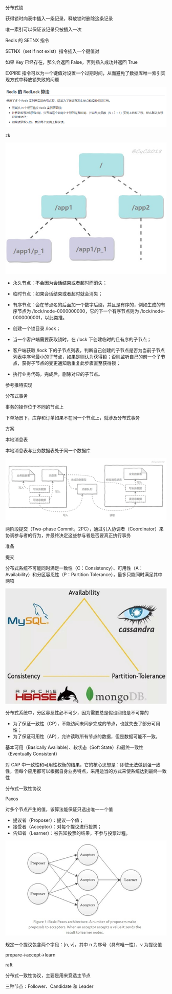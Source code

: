 分布式锁



获得锁时向表中插入一条记录，释放锁时删除这条记录 

唯一索引可以保证该记录只被插入一次 



Redis 的 SETNX 指令

SETNX（set if not exist）指令插入一个键值对 

如果 Key 已经存在，那么会返回 False，否则插入成功并返回 True 

EXPIRE 指令可以为一个键值对设置一个过期时间，从而避免了数据库唯一索引实现方式中释放锁失败的问题 



![1552292362491](assets/1552292362491.png)



zk

![img](assets/b3a421e3-41b4-4e99-b612-bc695a7f622f.jpg) 

- 永久节点：不会因为会话结束或者超时而消失；
- 临时节点：如果会话结束或者超时就会消失；
- 有序节点：会在节点名的后面加一个数字后缀，并且是有序的，例如生成的有序节点为 /lock/node-0000000000，它的下一个有序节点则为 /lock/node-0000000001，以此类推。





- 创建一个锁目录 /lock；
- 当一个客户端需要获取锁时，在 /lock 下创建临时的且有序的子节点；
- 客户端获取 /lock 下的子节点列表，判断自己创建的子节点是否为当前子节点列表中序号最小的子节点，如果是则认为获得锁；否则监听自己的前一个子节点，获得子节点的变更通知后重复此步骤直至获得锁；
- 执行业务代码，完成后，删除对应的子节点。

参考推特实现



分布式事务

事务的操作位于不同的节点上 

下单场景下，库存和订单如果不在同一个节点上，就涉及分布式事务 

方案

本地消息表

本地消息表与业务数据表处于同一个数据库 

![img](assets/76c7597a-8316-460d-b8fb-9752c4c43947.jpg) 



两阶段提交（Two-phase Commit，2PC），通过引入协调者（Coordinator）来协调参与者的行为，并最终决定这些参与者是否要真正执行事务 

准备

提交



分布式系统不可能同时满足一致性（C：Consistency）、可用性（A：Availability）和分区容忍性（P：Partition Tolerance），最多只能同时满足其中两项 

![img](assets/0b587744-c0a8-46f2-8d72-e8f070d67b4b.jpg) 



分布式系统中，分区容忍性必不可少，因为需要总是假设网络是不可靠的 

- 为了保证一致性（CP），不能访问未同步完成的节点，也就失去了部分可用性；
- 为了保证可用性（AP），允许读取所有节点的数据，但是数据可能不一致。



基本可用（Basically Available）、软状态（Soft State）和最终一致性（Eventually Consistent） 

对 CAP 中一致性和可用性权衡的结果，它的核心思想是：即使无法做到强一致性，但每个应用都可以根据自身业务特点，采用适当的方式来使系统达到最终一致性 



分布式一致性协议 

Paxos

对多个节点产生的值，该算法能保证只选出唯一一个值 

- 提议者（Proposer）：提议一个值；
- 接受者（Acceptor）：对每个提议进行投票；
- 告知者（Learner）：被告知投票的结果，不参与投票过程。



![img](assets/b988877c-0f0a-4593-916d-de2081320628.jpg) 





规定一个提议包含两个字段：[n, v]，其中 n 为序号（具有唯一性），v 为提议值 

prepare->accept->learn



raft

分布式一致性协议，主要是用来竞选主节点 

三种节点：Follower、Candidate 和 Leader 













